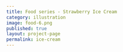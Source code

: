 ```yaml
---
title: Food series - Strawberry Ice Cream
category: illustration
image: food-6.png
published: true
layout: project-page
permalink: ice-cream
---
```

